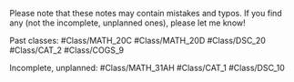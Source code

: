 Please note that these notes may contain mistakes and typos. If you find any (not the incomplete, unplanned ones), please let me know!

Past classes:
#Class/MATH_20C
#Class/MATH_20D
#Class/DSC_20
#Class/CAT_2
#Class/COGS_9  

Incomplete, unplanned:
#Class/MATH_31AH
#Class/CAT_1
#Class/DSC_10  
